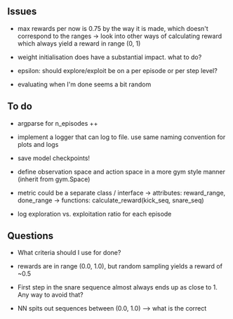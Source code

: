 ## Issues

- max rewards per now is 0.75 by the way it is made, which doesn't correspond to the ranges
    -> look into other ways of calculating reward which always yield a reward in range (0, 1)
- weight initialisation does have a substantial impact. what to do?

- epsilon: should explore/exploit be on a per episode or per step level?
- evaluating when I'm done seems a bit random

## To do

- argparse for n_episodes ++
- implement a logger that can log to file. use same naming convention for plots and logs
- save model checkpoints!
- define observation space and action space in a more gym style manner (inherit from gym.Space)
- metric could be a separate class / interface
    -> attributes: reward_range, done_range
    -> functions: calculate_reward(kick_seq, snare_seq)

- log exploration vs. exploitation ratio for each episode


## Questions


- What criteria should I use for done?

- rewards are in range (0.0, 1.0), but random sampling yields a reward of ~0.5

- First step in the snare sequence almost always ends up as close to 1. Any way to avoid that?

- NN spits out sequences between (0.0, 1.0) --> what is the correct